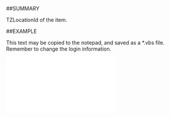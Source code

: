 

##SUMMARY

TZLocationId of the item.


##EXAMPLE

This text may be copied to the notepad, and saved as a *.vbs file. Remember to change the login information.

![](../../Examples/vbs/SOTimeZoneItem.Id.vbs.txt)





